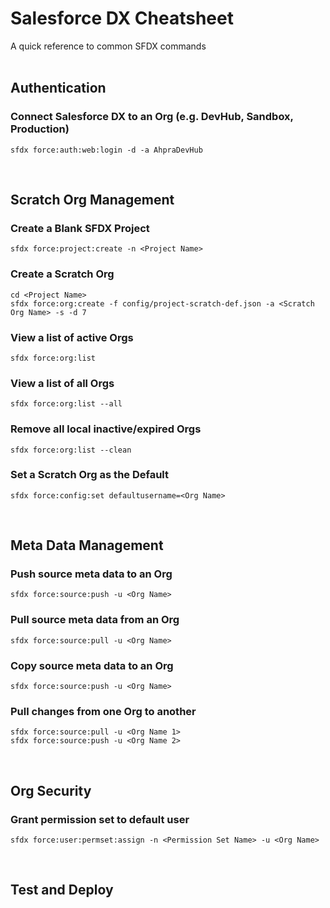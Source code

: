 # Salesforce DX Cheatsheet
A quick reference to common SFDX commands
<br/><br/>

## Authentication
### Connect Salesforce DX to an Org (e.g. DevHub, Sandbox, Production)
```
sfdx force:auth:web:login -d -a AhpraDevHub
```
<br/>

## Scratch Org Management
### Create a Blank SFDX Project
```
sfdx force:project:create -n <Project Name>
```

### Create a Scratch Org
```
cd <Project Name>
sfdx force:org:create -f config/project-scratch-def.json -a <Scratch Org Name> -s -d 7
```

### View a list of active Orgs
```
sfdx force:org:list
```

### View a list of all Orgs
```
sfdx force:org:list --all
```

### Remove all local inactive/expired Orgs
```
sfdx force:org:list --clean
```

### Set a Scratch Org as the Default
```
sfdx force:config:set defaultusername=<Org Name>
```
<br/>

## Meta Data Management
### Push source meta data to an Org 
```
sfdx force:source:push -u <Org Name>
```

### Pull source meta data from an Org 
```
sfdx force:source:pull -u <Org Name>
```

### Copy source meta data to an Org 
```
sfdx force:source:push -u <Org Name>
```

### Pull changes from one Org to another
```
sfdx force:source:pull -u <Org Name 1>
sfdx force:source:push -u <Org Name 2>
```
<br/>

## Org Security
### Grant permission set to default user
```
sfdx force:user:permset:assign -n <Permission Set Name> -u <Org Name>
```
<br/>

## Test and Deploy
